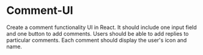 # Comment-UI                
Create a comment functionality UI in React. It should include one input field and one button to add comments. Users should be able to add replies to particular comments. Each comment should display the user's icon and name.


